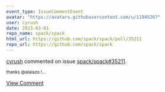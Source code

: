 ```yaml
---
event_type: IssueCommentEvent
avatar: "https://avatars.githubusercontent.com/u/1194526?"
user: cyrush
date: 2023-03-01
repo_name: spack/spack
html_url: https://github.com/spack/spack/pull/35211
repo_url: https://github.com/spack/spack
---
```


<a href='https://github.com/cyrush' target='_blank'>cyrush</a> commented on issue <a href='https://github.com/spack/spack/pull/35211' target='_blank'>spack/spack#35211</a>.

<small>thanks @alalazo !...</small>

<a href='https://github.com/spack/spack/pull/35211' target='_blank'>View Comment</a>